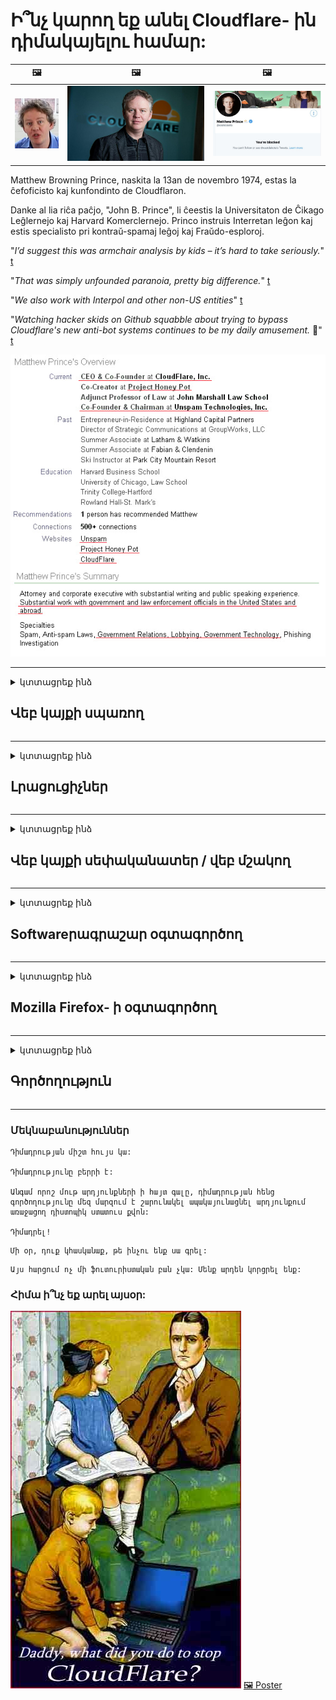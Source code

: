 # Ի՞նչ կարող եք անել Cloudflare- ին դիմակայելու համար:

| 🖼 | 🖼 | 🖼 |
| --- | --- | --- |
| ![](../image/matthew_prince_teen.jpg) | ![](../image/matthew_prince.jpg) | ![](../image/blockedbymatthewprince.jpg) |


Matthew Browning Prince, naskita la 13an de novembro 1974, estas la ĉefoficisto kaj kunfondinto de Cloudflaron.

Danke al lia riĉa paĉjo, "John B. Prince", li ĉeestis la Universitaton de Ĉikago Leĝlernejo kaj Harvard Komerclernejo.
Princo instruis Interretan leĝon kaj estis specialisto pri kontraŭ-spamaj leĝoj kaj Fraŭdo-esploroj.


"*I’d suggest this was armchair analysis by kids – it’s hard to take seriously.*" [t](https://www.theguardian.com/technology/2015/nov/19/cloudflare-accused-by-anonymous-helping-isis)

"*That was simply unfounded paranoia, pretty big difference.*"  [t](https://twitter.com/xxdesmus/status/992757936123359233)

"*We also work with Interpol and other non-US entities*" [t](https://twitter.com/eastdakota/status/1203028504184360960)

"*Watching hacker skids on Github squabble about trying to bypass Cloudflare's new anti-bot systems continues to be my daily amusement.* 🍿" [t](https://twitter.com/eastdakota/status/1273277839102656515)


![](../image/whoismp.jpg)

---


<details>
<summary>կտտացրեք ինձ

## Վեբ կայքի սպառող
</summary>


- Եթե ​​ձեր նախընտրած կայքն օգտագործում է Cloudflare, ասեք նրանց, որ չօգտագործեն Cloudflare:
  - Facebook- ի, Reddit- ի, Twitter- ի կամ Mastodon- ի նման սոցիալական մեդիայի նվնվոցը ոչ մի տարբերություն չունի: [Գործողություններն ավելի բարձր են, քան հեշթեգերը:](https://twitter.com/phyzonloop/status/1274132092490862594)
  - Փորձեք կապվել կայքի սեփականատիրոջ հետ, եթե ցանկանում եք ձեզ օգտակար դարձնել:

[Cloudflare- ն ասաց](https://github.com/Eloston/ungoogled-chromium/issues/783):
```
Խորհուրդ ենք տալիս ադմինիստրատորներին դիմել հատուկ ծառայությունների կամ կայքերի համար, որոնց հետ խնդիրներ եք առաջացնում և կիսվեք ձեր փորձով:
```

[Եթե ​​դուք չեք խնդրում դա, կայքի սեփականատերը երբեք չգիտի այս խնդիրը:](../PEOPLE.md)

![](../image/liberapay.jpg)

[Հաջող օրինակ](https://counterpartytalk.org/t/turn-off-cloudflare-on-counterparty-co-plz/164/5).<br>
Դուք խնդիր ունեք [Ձայնդ բարձրացրու հիմա:](https://github.com/maraoz/maraoz.github.io/issues/1) Ստորև բերված օրինակը:

```
Դուք պարզապես օգնում եք կորպորատիվ գրաքննությանը և զանգվածային վերահսկողությանը:
http://crimeflare.eu.org
```

```
Ձեր վեբ էջը գտնվում է CloudFlare- ի գաղտնիությունը չարաշահող մասնավոր պարսպապատ պարտեզում:
http://crimeflare.eu.org
```

- Որոշ ժամանակ տրամադրեք ՝ կայքի գաղտնիության քաղաքականությունը կարդալու համար:
  - եթե կայքը Cloudflare- ի ետևում է, կամ կայքը օգտագործում է Cloudflare- ին միացված ծառայություններ:

Այն պետք է բացատրի, թե որն է «Cloudflare» - ը, և թույլտվություն խնդրի ՝ ձեր տվյալները Cloudflare- ին կիսելու համար: Դա չկատարելը կհանգեցնի վստահության ոտնահարման, և պետք է խուսափել քննարկվող կայքից:

[Գաղտնիության քաղաքականության ընդունելի օրինակն այստեղ է](https://archive.is/bDlTz) ("Subprocessors" > "Entity Name")

```
Ես կարդացել եմ ձեր գաղտնիության քաղաքականությունը և չեմ կարող գտնել Cloudflare բառը:
Ես հրաժարվում եմ ձեզ հետ տվյալների փոխանակումից, եթե շարունակեք իմ տվյալները Cloudflare- ին կերակրել:
http://crimeflare.eu.org
```

Սա գաղտնիության քաղաքականության օրինակ է, որը չունի Cloudflare բառը:
[Liberland Jobs](https://archive.is/daKIr) [privacy policy](https://docsend.com/view/feiwyte):

![](../image/cfwontobey.jpg)

Cloudflare- ն ունի իրենց գաղտնիության քաղաքականությունը:
[Cloudflare- ը սիրում է doxxing մարդկանց:](https://www.reddit.com/r/GamerGhazi/comments/2s64fe/be_wary_reporting_to_cloudflare/)

Ահա մի լավ օրինակ կայքի գրանցման ձևի համար:
AFAIK, զրո կայք դա անում է: Կվստահե՞ք նրանց:

```
Սեղմելով «Գրանցվել XYZ» - ին ՝ դուք համաձայն եք մեր ծառայության պայմանների և գաղտնիության հայտարարության հետ:
Դուք նաև համաձայն եք կիսել ձեր տվյալները Cloudflare- ի հետ, ինչպես նաև համաձայն եք cloudflare- ի գաղտնիության հայտարարության հետ:
Եթե ​​Cloudflare- ը արտահոսում է ձեր տվյալները կամ թույլ չի տալիս միանալ մեր սերվերներին, դա մեր մեղքը չէ: [*]

[ Գրանցվել ] [ ես համաձայն չեմ ]
```
[*] [PEOPLE.md](../PEOPLE.md)


- Փորձեք չօգտագործել նրանց ծառայությունը: Հիշեք, որ ձեզ դիտում է Cloudflare- ը:
  - ["I'm in your TLS, sniffin' your passworz"](../image/iminurtls.jpg)

- Որոնել այլ կայք: Ինտերնետում կան այլընտրանքներ և հնարավորություններ:

- Համոզեք ձեր ընկերներին օգտագործել Tor ամեն օր:
  - Անանունությունը պետք է լինի բաց ինտերնետի ստանդարտը:
  - [Նկատի ունեցեք, որ Tor նախագիծը չի հավանում այս նախագիծը:](../HISTORY.md)

</details>

------

<details>
<summary>կտտացրեք ինձ

## Լրացուցիչներ
</summary>

- Եթե ​​ձեր զննարկիչը Firefox, Tor Browser կամ Ungoogled Chromium է, օգտագործեք ստորև նշված այս հավելումներից մեկը:
  - Եթե ​​ցանկանում եք ավելացնել այլ նոր հավելում, նախ հարցրեք դրա մասին:


| Անուն | Կառուցապատող | Աջակցություն | Կարող է արգելափակել | Կարող է ծանուցել | Chrome |
| -------- | -------- | -------- | -------- | -------- | -------- |
| [Bloku Cloudflaron MITM-Atakon](../subfiles/addon/bcma.md) | #Addon | [ ? ](http://crimeflare.eu.org/) | **Այո**     | **Այո**     |  **Այո** |
| [Ĉu ligoj estas vundeblaj al MITM-atako?](../subfiles/addon/ismm.md) | #Addon | [ ? ](http://crimeflare.eu.org/) | Ոչ     | **Այո**     |  **Այո** |
| [Ĉu ĉi tiuj ligoj blokos Tor-uzanton?](../subfiles/addon/isat.md) | #Addon | [ ? ](http://crimeflare.eu.org/) | Ոչ     | **Այո**     |  **Այո** |
| [Block Cloudflare MITM Attack](https://trac.torproject.org/projects/tor/attachment/ticket/24351/block_cloudflare_mitm_attack-1.0.14.1-an%2Bfx.xpi)<br>[**DELETED BY TOR PROJECT**](../HISTORY.md) | nullius | [ ? ](../tool/block_cloudflare_mitm_fx), [Link](http://crimeflare.eu.org/) | **Այո**     | **Այո**     |  Ոչ |
| [TPRB](http://sw.nnpaefp7pkadbxxkhz2agtbv2a4g5sgo2fbmv3i7czaua354334uqqad.onion/) | Sw | [ ? ](http://sw.nnpaefp7pkadbxxkhz2agtbv2a4g5sgo2fbmv3i7czaua354334uqqad.onion/) | **Այո**     | **Այո**     |  Ոչ |
| [Detect Cloudflare](https://addons.mozilla.org/en-US/firefox/addon/detect-cloudflare/) | Frank Otto | [ ? ](https://github.com/traktofon/cf-detect) | Ոչ     | **Այո**     |  Ոչ |
| [True Sight](https://addons.mozilla.org/en-US/firefox/addon/detect-cloudflare-plus/) | claustromaniac | [ ? ](https://github.com/claustromaniac/detect-cloudflare-plus) | Ոչ     | **Այո**     |  Ոչ |
| [Which Cloudflare datacenter am I visiting?](https://addons.mozilla.org/en-US/firefox/addon/cf-pop/) | 依云 | [ ? ](https://github.com/lilydjwg/cf-pop) | Ոչ     | **Այո**     |  Ոչ |
| [My Privacy DNS - Link Details](https://mypdns.org/infrastructure/mypdns-reporter/-/blob/master/client/addon.md#mypdns-link-details) | My Privacy DNS | [ ? ](https://mypdns.org/MypDNS/support/-/issues) | Ingen     | **Ja**     |  Ingen |


- «Decentraleyes» - ը կարող է դադարեցնել կապը «CDNJS (Cloudflare)» - ի հետ:
  - Այն կանխում է շատ խնդրանքների ցանցեր հասնելը և ծառայում է տեղական ֆայլերին ՝ կայքերը չխախտվելուց:
  - Կառուցապատողը պատասխանեց: "[very concerning indeed](https://github.com/Synzvato/decentraleyes/issues/236#issuecomment-352049501)", "[widespread usage severely centralizes the web](https://github.com/Synzvato/decentraleyes/issues/251#issuecomment-366752049)"

- [Կարող եք նաև Cloudflare սերտիֆիկատը հանել կամ չվստահել ձեր Վկայագրման մարմնի (ԿԱ) կողմից:](https://www.ssl.com/how-to/remove-root-certificate-firefox/)

</details>

------

<details>
<summary>կտտացրեք ինձ

## Վեբ կայքի սեփականատեր / վեբ մշակող
</summary>


![](../image/word_cloudflarefree.jpg)

- Մի օգտագործեք Cloudflare լուծում, eriամանակաշրջան:
  - Դրանից կարող ես ավելի լավ անել, չէ՞: [Ահա, թե ինչպես հեռացնել Cloudflare- ի բաժանորդագրությունները, ծրագրերը, տիրույթները կամ հաշիվները:](https://support.cloudflare.com/hc/en-us/articles/200167776-Removing-subscriptions-plans-domains-or-accounts)

| 🖼 | 🖼 |
| --- | --- |
| ![](../image/htmlalertcloudflare.jpg) | ![](../image/htmlalertcloudflare2.jpg) |

- Moreանկանում եք ավելի շատ հաճախորդներ Գիտեք ինչ անել: Ակնարկը «գծից վեր է»:
  - [Ողջույն, դուք գրել եք «Մենք լուրջ ենք վերաբերվում ձեր գաղտնիությանը», բայց ես ստացել եմ «Սխալ 403 արգելված անանուն վստահված անձը չի թույլատրվում»:](https://it.slashdot.org/story/19/02/19/0033255/stop-saying-we-take-your-privacy-and-security-seriously) Ինչու եք արգելափակում Tor Or VPN- ը: Եվ ինչու՞ եք արգելափակում ժամանակավոր նամակները:

![](../image/anonexist.jpg)

- Cloudflare- ի օգտագործումը կմեծացնի խափանումների հավանականությունը: Այցելուները չեն կարող մուտք գործել ձեր կայք, եթե ձեր սերվերը խափանված է կամ Cloudflare- ը խափանված է:
  - [Դուք իսկապե՞ս կարծում էիք, որ Cloudflare- ը երբեք չի ընկնում:](https://www.ibtimes.com/cloudflare-down-not-working-sites-producing-504-gateway-timeout-errors-2618008) [Another](https://twitter.com/Jedduff/status/1097875615997399040) [sample](https://twitter.com/search?f=tweets&vertical=default&q=Cloudflare%20is%20having%20problems). [Need more](../PEOPLE.md)?

![](../image/cloudflareinternalerror.jpg)

- Cloudflare- ի օգտագործումը ձեր «API ծառայությունը», «ծրագրակազմի թարմացման սերվերը» կամ «RSS հոսքը» վստահված անձի համար վնաս կհասցնի ձեր հաճախորդին: Հաճախորդը զանգահարեց ձեզ և ասաց. «Ես այլևս չեմ կարող օգտագործել ձեր API- ն», և դուք գաղափար չունեք, թե ինչ է կատարվում: Cloudflare- ը կարող է լուռ արգելափակել ձեր հաճախորդին: Կարծում եք ՝ լա՞վ է:
  - Կան բազմաթիվ RSS ընթերցող հաճախորդներ և RSS ընթերցողներ առցանց ծառայություններ: Ինչու եք RSS հոսք հրատարակում, եթե թույլ չեք տալիս մարդկանց բաժանորդագրվել:

![](../image/rssfeedovercf.jpg)

- Ձեզ հարկավո՞ր է HTTPS սերտիֆիկատ: Օգտագործեք «Եկեք գաղտնագրենք» կամ պարզապես գնեք այն CA ընկերությունից:

- Ձեզ հարկավոր է DNS սերվեր: Չե՞ք կարող կարգավորել ձեր սեփական սերվերը: Ինչ վերաբերում է նրանց: [Hurricane Electric Free DNS](https://dns.he.net/), [Dyn.com](https://dyn.com/dns/), [1984 Hosting](https://www.1984hosting.com/), [Afraid.Org (Ադմինիստրատորը ջնջում է ձեր հաշիվը, եթե օգտագործում եք TOR)](https://freedns.afraid.org/)
  - [Alternativoj al DNS](../subfiles/alternative/domaindns.md)

- Փնտրու՞մ եք հոստինգի ծառայություն: Միայն անվճար Ինչ վերաբերում է նրանց: [Onion Service](http://vww6ybal4bd7szmgncyruucpgfkqahzddi37ktceo3ah7ngmcopnpyyd.onion/en/security/network-security/tor/onionservices-best-practices), [Free Web Hosting Area](https://freewha.com/), [Autistici/Inventati Web Site Hosting](https://www.autinv5q6en4gpf4.onion/services/website), [Github Pages](https://pages.github.com/), [Surge](https://surge.sh/)
  - [Cloudflare- ի այլընտրանքներ](../subfiles/alternative/cloudflare.md)

- Դուք օգտագործում եք «cloudflare-ipfs.com»: [Գիտե՞ք Cloudflare IPFS- ը վատն է:](../PEOPLE.md)

- Տեղադրեք Web Application Firewall- ը, ինչպիսիք են OWASP- ը և Fail2Ban- ը, ձեր սերվերի վրա և կազմաձևեք այն պատշաճ կերպով:
  - Tor- ի արգելափակումը լուծում չէ: Մի պատժեք բոլորին պարզապես փոքր վատ օգտվողների համար:

- Վերահասցեագրեք կամ արգելափակեք «Cloudflare Warp» - ի օգտվողներին ձեր կայք մուտք գործելը: Եվ պատճառաբանիր, եթե կարող ես:

> IP ցուցակ: "[Cloudflare- ի ներկայիս IP տիրույթները](cloudflare_inc/)"

> A: Ուղղակի արգելափակեք դրանք

```
server {
...
deny 173.245.48.0/20;
deny 103.21.244.0/22;
deny 103.22.200.0/22;
deny 103.31.4.0/22;
deny 141.101.64.0/18;
deny 108.162.192.0/18;
deny 190.93.240.0/20;
deny 188.114.96.0/20;
deny 197.234.240.0/22;
deny 198.41.128.0/17;
deny 162.158.0.0/15;
deny 104.16.0.0/12;
deny 172.64.0.0/13;
deny 131.0.72.0/22;
deny 2400:cb00::/32;
deny 2606:4700::/32;
deny 2803:f800::/32;
deny 2405:b500::/32;
deny 2405:8100::/32;
deny 2a06:98c0::/29;
deny 2c0f:f248::/32;
...
}
```

> B: Վերահղել նախազգուշացման էջին

```
http {
...
geo $iscf {
default 0;
173.245.48.0/20 1;
103.21.244.0/22 1;
103.22.200.0/22 1;
103.31.4.0/22 1;
141.101.64.0/18 1;
108.162.192.0/18 1;
190.93.240.0/20 1;
188.114.96.0/20 1;
197.234.240.0/22 1;
198.41.128.0/17 1;
162.158.0.0/15 1;
104.16.0.0/12 1;
172.64.0.0/13 1;
131.0.72.0/22 1;
2400:cb00::/32 1;
2606:4700::/32 1;
2803:f800::/32 1;
2405:b500::/32 1;
2405:8100::/32 1;
2a06:98c0::/29 1;
2c0f:f248::/32 1;
}
...
}

server {
...
if ($iscf) {rewrite ^ https://example.com/cfwsorry.php;}
...
}

<?php
header('HTTP/1.1 406 Not Acceptable');
echo <<<CLOUDFLARED
Thank you for visiting ourwebsite.com!<br />
We are sorry, but we can't serve you because your connection is being intercepted by Cloudflare.<br />
Please read http://crimeflare.eu.org for more information.<br />
CLOUDFLARED;
die();
```

- Կարգավորեք Tor Onion Service- ը կամ I2P insite- ը, եթե հավատում եք ազատությանը և ողջունում եք անանուն օգտվողներին:

- Խորհրդատվություն խնդրեք Clearnet / Tor երկակի կայքի այլ օպերատորներից և անանուն ընկերներ ձեռք բերեք:

</details>

------

<details>
<summary>կտտացրեք ինձ

## Softwareրագրաշար օգտագործող
</summary>


- Անհամաձայնությունն օգտագործում է CloudFlare: Այլընտրանքներ Մենք խորհուրդ ենք տալիս [**Briar** (Android)](https://f-droid.org/en/packages/org.briarproject.briar.android/), [Ricochet (PC)](https://ricochet.im/), [Tox + Tor (Android/PC)](https://tox.chat/download.html)
  - Briar- ը ներառում է Tor daemon- ը, որպեսզի դուք ստիպված չլինեք տեղադրել Orbot- ը:
  - Qwtch մշակողները, Open Privacy- ը, առանց ծանուցման, ջնջել են stop_cloudflare նախագիծը իրենց git ծառայությունից:

- Եթե ​​օգտագործում եք Debian GNU / Linux, կամ որևէ ածանցյալ, բաժանորդագրվեք: [bug #831835](https://bugs.debian.org/cgi-bin/bugreport.cgi?bug=831835). Եվ եթե կարող եք, օգնեք ստուգել կարկատուն և օգնեք սպասարկողին ճիշտ եզրակացություն անել ՝ արդյոք այն պետք է ընդունվի:

- Միշտ առաջարկեք այս զննարկիչները:

| Անուն | Կառուցապատող | Աջակցություն | Մեկնաբանություն |
| -------- | -------- | -------- | -------- |
| [Ungoogled-Chromium](https://ungoogled-software.github.io/ungoogled-chromium-binaries/) | Eloston | [ ? ](https://github.com/Eloston/ungoogled-chromium) | PC (Win, Mac, Linux)  _!Tor_ |
| [Bromite](https://www.bromite.org/fdroid) | Bromite | [ ? ](https://github.com/bromite/bromite/issues) | Android  _!Tor_ |
| [Tor Browser](https://www.torproject.org/download/) | Tor Project | [ ? ](https://support.torproject.org/) | PC (Win, Mac, Linux)  _Tor_|
| [Tor Browser Android](https://www.torproject.org/download/) | Tor Project | [ ? ](https://support.torproject.org/) | Android  _Tor_|
| [Onion Browser](https://itunes.apple.com/us/app/onion-browser/id519296448?mt=8) | Mike Tigas | [ ? ](https://github.com/OnionBrowser/OnionBrowser/issues) | Apple iOS  _Tor_|
| [GNU/Icecat](https://www.gnu.org/software/gnuzilla/) | GNU | [ ? ](https://www.gnu.org/software/gnuzilla/) | PC (Linux) |
| [IceCatMobile](https://f-droid.org/en/packages/org.gnu.icecat/) | GNU | [ ? ](https://lists.gnu.org/mailman/listinfo/bug-gnuzilla) | Android |
| [Iridium Browser](https://iridiumbrowser.de/about/) | Iridium | [ ? ](https://github.com/iridium-browser/iridium-browser/) | PC (Win, Mac, Linux, OpenBSD) |


Այլ ծրագրակազմի գաղտնիությունն անկատար է: Սա չի նշանակում, որ Tor զննարկիչը «կատարյալ» է:
Ինտերնետում և տեխնոլոգիայում չկա 100% անվտանգ, ոչ էլ 100% մասնավոր:

- Չե՞ք ուզում օգտագործել Tor- ը: Tor daemon- ով կարող եք օգտագործել ցանկացած զննարկիչ:
  - [Նշենք, որ Tor նախագծին դա դուր չի գալիս:](https://support.torproject.org/tbb/tbb-9/) Օգտագործեք Tor զննարկիչը, եթե ունակ եք դա անել:
- [Ինչպես օգտագործել Chromium- ը Tor- ի հետ](../subfiles/chromium_tor.md)


Եկեք խոսենք այլ ծրագրակազմի գաղտնիության մասին:

- [Եթե ​​իսկապես անհրաժեշտ է օգտագործել Firefox, ընտրեք «Firefox ESR»:](https://www.mozilla.org/en-US/firefox/organizations/)
  - [Firefox - Լրտեսող ծրագրերի դիտորդ](https://spyware.neocities.org/articles/firefox.html)
  - [Firefox- ը մերժում է ազատ խոսքը, արգելում է ազատ խոսքը](https://web.archive.org/web/20200423010026/https://reclaimthenet.org/firefox-rejects-free-speech-bans-free-speech-commenting-plugin-dissenter-from-its-extensions-gallery/)
  - ["100+ դեմ ձայն: Թվում է, թե ծրագրային ապահովման ընկերությանը խնդրելու հավատարիմ մնալ ... այս օրերին ծրագրաշարը պարզապես չափազանց շատ է:"](https://old.reddit.com/r/firefox/comments/gutdiw/weve_got_work_to_do_the_mozilla_blog/fslbbb6/)
  - [Ուհ, ինչու է Firefox- ը ինձ ցույց տալիս հովանավորվող հղումներ իմ URL- ի գոտում:](https://www.reddit.com/r/firefox/comments/jybx2w/uh_why_is_firefox_showing_me_sponsored_links_in/)
  - [Mozilla - Մարմնավորված սատանա](https://digdeeper.neocities.org/ghost/mozilla.html)

- [Հիշեք, որ Mozilla- ն օգտագործում է Cloudflare ծառայությունը:](https://www.robtex.com/dns-lookup/www.mozilla.org) [Նրանք նաև օգտագործում են Cloudflare- ի DNS ծառայությունն իրենց արտադրանքի վրա:](https://www.theregister.co.uk/2018/03/21/mozilla_testing_dns_encryption/)

- [Mozilla- ն պաշտոնապես մերժեց այս տոմսը:](https://bugzilla.mozilla.org/show_bug.cgi?id=1426618)

- [Firefox Focus- ը կատակ է:](https://github.com/mozilla-mobile/focus-android/issues/1743) [Նրանք խոստացան անջատել հեռաչափությունը, բայց փոխեցին այն:](https://github.com/mozilla-mobile/focus-android/issues/4210)

- [PaleMoon / Basilisk մշակողը սիրում է Cloudflare:](https://github.com/mozilla-mobile/focus-android/issues/1743#issuecomment-345993097)
  - [Pale Moon- ի արխիվային սերվերը կոտրեց և չարամիտ ծրագրեր տարածեց 18 ամիսների ընթացքում](https://www.reddit.com/r/privacytoolsIO/comments/cc808y/pale_moons_archive_server_hacked_and_spread/)
  - Նա նաև ատում է Tor օգտագործողներին - "[Թող դա թշնամաբար վերաբերվի Tor- ին: Կարծում եմ, որ կայքերի մեծ մասը պետք է թշնամաբար վերաբերվի Tor- ին `հաշվի առնելով դրա չափազանց բարձր չարաշահման գործոնը:](https://github.com/yacy/yacy_search_server/issues/314#issuecomment-565932097)"

- [Waterfox- ը լուրջ «հեռախոսների տան» խնդիր ունի](https://spyware.neocities.org/articles/waterfox.html)

- [Google Chrome- ը լրտեսող ծրագիր է:](https://www.gnu.org/proprietary/malware-google.en.html)
  - [Google- ը պրոֆիլավորում է ձեր գործունեությունը:](https://spyware.neocities.org/articles/chrome.html)

- [SRWare Iron- ը չափազանց շատ հեռախոսներ է կապում տան հետ:](https://spyware.neocities.org/articles/iron.html) Այն նաև միանում է google տիրույթներին:

- [Brave Browser սպիտակ ցուցակի Facebook / Twitter հետևորդները:](https://www.bleepingcomputer.com/news/security/facebook-twitter-trackers-whitelisted-by-brave-browser/)
  - [Ահա ավելի շատ խնդիրներ:](https://spyware.neocities.org/articles/brave.html)
  - [binance- ի դուստր ձեռնարկության ID- ն](https://twitter.com/cryptonator1337/status/1269594587716374528)

- [Microsoft Edge- ը թույլ է տալիս Facebook- ին գործարկել Flash կոդ ՝ օգտագործողների մեջքի հետեւում:](https://www.zdnet.com/article/microsoft-edge-lets-facebook-run-flash-code-behind-users-backs/)

- [Վիվալդին չի հարգում ձեր գաղտնիությունը:](https://spyware.neocities.org/articles/vivaldi.html)

- [Opera լրտեսող ծրագրերի ազդեցության մակարդակը ՝ չափազանց բարձր](https://spyware.neocities.org/articles/opera.html)

- Apple iOS: [Դուք ընդհանրապես չպետք է օգտագործեք iOS- ը, հիմնականում այն ​​պատճառով, որ դա վնասակար ծրագիր է:](https://www.gnu.org/proprietary/malware-apple.html)

Ուստի խորհուրդ ենք տալիս միայն վերը նշված աղյուսակը: Ոչ մի ուրիշ բան.

</details>

------

<details>
<summary>կտտացրեք ինձ

## Mozilla Firefox- ի օգտագործող
</summary>


- «Firefox Nightly» - ը կարգաբերման մակարդակի տեղեկատվություն կուղարկի Mozilla սերվերներին `առանց հրաժարվելու մեթոդի:
  - [Mozilla սերվերները բերում են Cloudflare- ին](https://www.digwebinterface.com/?hostnames=www.mozilla.org%0D%0Amozilla.cloudflare-dns.com&type=&ns=resolver&useresolver=8.8.4.4&nameservers=)

- Հնարավոր է արգելել Firefox- ին միանալ Mozilla սերվերներին:
  - [Mozilla- ի քաղաքականության ձևանմուշների ուղեցույց](https://github.com/mozilla/policy-templates/blob/master/README.md)
  - Նկատի ունեցեք, որ այս հնարքը կարող է դադարեցնել աշխատել ավելի ուշ տարբերակում, քանի որ Mozilla- ն սիրում է իրենք իրենց ընտրել սպիտակ ցուցակում:
  - Օգտագործեք firewall և DNS զտիչներ ՝ դրանք ամբողջությամբ արգելափակելու համար:

"`/distribution/policies.json`"

>     "WebsiteFilter": {
> 		"Block": [
> 		"*://*.mozilla.com/*",
> 		"*://*.mozilla.net/*",
> 		"*://*.mozilla.org/*",
> 		"*://webcompat.com/*",
> 		"*://*.firefox.com/*",
> 		"*://*.thunderbird.net/*",
> 		"*://*.cloudflare.com/*"
> 		]
>     },


- ~~Հայտնեք սխալի մասին mozilla- ի հետագծողին ՝ ասելով, որ չօգտագործեն Cloudflare:~~ Տեղի ունեցավ bugzilla- ի մասին սխալի մասին: Շատերին տեղադրեցին իրենց մտահոգությունները, սակայն սխալը ադմինիստրատորը թաքցրել էր 2018-ին:

- Դուք կարող եք անջատել DoH- ը Firefox- ում:
  - [Փոխեք Firefox- ի կանխադրված DNS մատակարարը](../subfiles/change-firefox-dns.md)

![](../image/firefoxdns.jpg)

- [Եթե ​​ցանկանում եք օգտագործել ոչ ISP DNS, հաշվի առեք OpenNIC Tier2 DNS ծառայությունը կամ որևէ այլ Cloudflare DNS ծառայություն:](https://wiki.opennic.org/start)
![](../image/opennic.jpg)
  - Արգելափակել Cloudflare- ը DNS- ով: [Crimeflare DNS](../subfiles/service/publicdns.md)

- Դուք կարող եք օգտագործել Tor- ը որպես DNS լուծիչ: [Եթե ​​Tor- ի փորձագետ չեք, հարց տվեք այստեղ:](https://tor.stackexchange.com/)

> **Ինչպե՞ս**
> 1. Ներբեռնեք Tor- ը և տեղադրեք այն ձեր համակարգչում:
> 2. Այս տողը ավելացրեք «torrc» ֆայլում:
> DNSPort 127.0.0.1:53
> 3. Վերագործարկեք Tor- ը:
> 4. Ձեր համակարգչի DNS սերվերը սահմանեք «127.0.0.1»:

</details>

------

<details>
<summary>կտտացրեք ինձ

## Գործողություն
</summary>


- Պատմեք Cloudflare- ի վտանգների մասին ձեր շրջապատին:

- [Օգնեք բարելավել այս պահոցը:](http://crimeflare.eu.org)
  - Թե՛ ցուցակները, թե՛ դրա դեմ փաստարկները, թե՛ մանրամասները:

- [Փաստաթղթավորեք և շատ հանրայնացրեք, թե ինչն է սխալ տեղի ունենում Cloudflare- ի (և նմանատիպ ընկերությունների) հետ `անելով դա անպայման նշելով այս պահեստը](http://crimeflare.eu.org) :)

- Լռելյայնորեն օգտագործեք Tor- ից օգտվողներ, որպեսզի նրանք կարողանան համացանց զգալ աշխարհի տարբեր մասերի տեսանկյունից:

- Ստեղծեք խմբեր սոցիալական լրատվամիջոցներում և մսային տարածքում ՝ նվիրված Cloudflare- ից աշխարհը ազատելուն:

- Անհրաժեշտության դեպքում հղումը դեպի այս պահեստի այս խմբերը. Սա կարող է լինել մի տեղ ՝ որպես խմբեր համատեղ աշխատանքը համակարգելու համար:

- [Սկսեք համագործակցություն, որը կարող է Cloudflare- ին նշանակալից ոչ կորպորատիվ այլընտրանք ապահովել:](../subfiles/alternative/cloudflare.md)

- Տեղեկացրեք մեզ ցանկացած այլընտրանքների մասին, որոնք կօգնեն առնվազն ապահովել Cloudflare- ի դեմ բազմաշերտ պաշտպանություն:

- Եթե ​​Cloudflare- ի հաճախորդ եք, դրեք ձեր գաղտնիության կարգավորումները և սպասեք, որ նրանք խախտեն դրանք:
  - [Ապա նրանց բերեք հակասպամ / գաղտնիության խախտման մեղադրանքների ներքո:](https://twitter.com/thexpaw/status/1108424723233419264)

- Եթե ​​դուք գտնվում եք Ամերիկայի Միացյալ Նահանգներում, և տվյալ կայքը բանկ կամ հաշվապահ է, փորձեք իրավական ճնշում գործադրել Gramm-Leach – Bliley Act- ի կամ «Դիամոլություն ունեցող ամերիկացիներ» օրենքի ներքո և մեզ հետ զեկուցեք, թե որքանով եք հասել: ,

- Եթե ​​կայքը պետական ​​կայք է, փորձեք իրավական ճնշում գործադրել ԱՄՆ Սահմանադրության 1-ին փոփոխության ներքո:

- Եթե ​​ԵՄ քաղաքացի եք, կապվեք կայքի հետ `ձեր տվյալների պաշտպանության ընդհանուր կանոնակարգով սահմանված ձեր անձնական տեղեկություններն ուղարկելու համար: Եթե ​​նրանք հրաժարվում են ձեզ տրամադրել ձեր տեղեկատվությունը, դա օրենքի խախտում է:

- Ընկերությունների համար, ովքեր պնդում են, որ իրենց կայքում ծառայություն են առաջարկում, փորձեք դրանք որպես «կեղծ գովազդ» հաղորդել սպառողների պաշտպանության կազմակերպություններին և BBB- ին: Cloudflare կայքերը սպասարկվում են Cloudflare սերվերների կողմից:

- [ITU- ն ԱՄՆ համատեքստում առաջարկում է, որ Cloudflare- ը սկսի այնքան մեծանալ, որ հակամենաշնորհային օրենսդրությունը կարող է իրենց վրա դրվել:](https://www.itu.int/en/ITU-T/Workshops-and-Seminars/20181218/Documents/Geoff_Huston_Presentation.pdf)

- Գաղափարելի է, որ GNU GPL 4 տարբերակը կարող է ներառել այնպիսի դրույթ, որը պահպանում է այդպիսի աղբյուրի աղբյուրի կոդը, որը պահանջում է բոլոր GPLv4 և հետագա ծրագրերի համար, որ առնվազն աղբյուրի կոդը հասանելի լինի միջավայրի միջոցով, որը խտրականություն չի դնում Tor օգտագործողների նկատմամբ:

- [Se vi uzas Mastodon bonvolu sekvi la konton Mitigator](../subfiles/service/altlink.md).

</details>

------

### Մեկնաբանություններ

```
Դիմադրության միշտ հույս կա:

Դիմադրությունը բերրի է:

Անգամ որոշ մութ արդյունքների ի հայտ գալը, դիմադրության հենց գործողությունը մեզ մարզում է շարունակել ապակայունացնել արդյունքում առաջացող դիստոպիկ ստատուս քվոն:

Դիմադրել!
```

```
Մի օր, դուք կհասկանաք, թե ինչու ենք սա գրել:
```

```
Այս հարցում ոչ մի ֆուտուրիստական ​​բան չկա: Մենք արդեն կորցրել ենք:
```

### Հիմա ի՞նչ եք արել այսօր:


![](../image/stopcf.jpg) [🖼 Poster](../image/poster/README.md)
